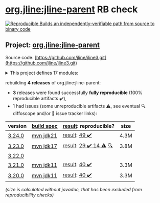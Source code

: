 [org.jline:jline-parent](https://central.sonatype.com/artifact/org.jline/jline-parent/versions) RB check
=======

[![Reproducible Builds](https://reproducible-builds.org/images/logos/rb.svg) an independently-verifiable path from source to binary code](https://reproducible-builds.org/)

## Project: [org.jline:jline-parent](https://central.sonatype.com/artifact/org.jline/jline-parent/versions)

Source code: [https://github.com/jline/jline3.git](https://github.com/jline/jline3.git)

<details><summary>This project defines 17 modules:</summary>

* [org.jline:jline](https://central.sonatype.com/artifact/org.jline/jline/3.24.0)
* [org.jline:jline-builtins](https://central.sonatype.com/artifact/org.jline/jline-builtins/3.24.0)
* [org.jline:jline-console](https://central.sonatype.com/artifact/org.jline/jline-console/3.24.0)
* [org.jline:jline-demo](https://central.sonatype.com/artifact/org.jline/jline-demo/3.24.0)
* [org.jline:jline-graal](https://central.sonatype.com/artifact/org.jline/jline-graal/3.24.0)
* [org.jline:jline-groovy](https://central.sonatype.com/artifact/org.jline/jline-groovy/3.24.0)
* [org.jline:jline-native](https://central.sonatype.com/artifact/org.jline/jline-native/3.24.0)
* [org.jline:jline-parent](https://central.sonatype.com/artifact/org.jline/jline-parent/3.24.0)
* [org.jline:jline-reader](https://central.sonatype.com/artifact/org.jline/jline-reader/3.24.0)
* [org.jline:jline-remote-ssh](https://central.sonatype.com/artifact/org.jline/jline-remote-ssh/3.24.0)
* [org.jline:jline-remote-telnet](https://central.sonatype.com/artifact/org.jline/jline-remote-telnet/3.24.0)
* [org.jline:jline-style](https://central.sonatype.com/artifact/org.jline/jline-style/3.24.0)
* [org.jline:jline-terminal](https://central.sonatype.com/artifact/org.jline/jline-terminal/3.24.0)
* [org.jline:jline-terminal-ffm](https://central.sonatype.com/artifact/org.jline/jline-terminal-ffm/3.24.0)
* [org.jline:jline-terminal-jansi](https://central.sonatype.com/artifact/org.jline/jline-terminal-jansi/3.24.0)
* [org.jline:jline-terminal-jna](https://central.sonatype.com/artifact/org.jline/jline-terminal-jna/3.24.0)
* [org.jline:jline-terminal-jni](https://central.sonatype.com/artifact/org.jline/jline-terminal-jni/3.24.0)
</details>

rebuilding **4 releases** of org.jline:jline-parent:
- **3** releases were found successfully **fully reproducible** (100% reproducible artifacts :heavy_check_mark:),
- 1 had issues (some unreproducible artifacts :warning:, see eventual :mag: diffoscope and/or :memo: issue tracker links):

| version | [build spec](/BUILDSPEC.md) | [result](https://reproducible-builds.org/docs/jvm/): reproducible? | size |
| -- | --------- | ------ | -- |
| [3.24.0](https://central.sonatype.com/artifact/org.jline/jline-parent/3.24.0/pom) | [mvn jdk21](jline-3.24.0.buildspec) | [result](jline-parent-3.24.0.buildinfo): [49 :heavy_check_mark: ](jline-parent-3.24.0.buildcompare) | 4.3M |
| [3.23.0](https://central.sonatype.com/artifact/org.jline/jline-parent/3.23.0/pom) | [mvn jdk17](jline-3.23.0.buildspec) | [result](jline-parent-3.23.0.buildinfo): [29 :heavy_check_mark:  14 :warning:](jline-parent-3.23.0.buildcompare) [:mag:](jline-parent-3.23.0.diffoscope) | 3.8M |
| [3.22.0](https://central.sonatype.com/artifact/org.jline/jline-parent/3.22.0/pom) | | | |
| [3.21.0](https://central.sonatype.com/artifact/org.jline/jline-parent/3.21.0/pom) | [mvn jdk11](jline-3.21.0.buildspec) | [result](jline-parent-3.21.0.buildinfo): [40 :heavy_check_mark: ](jline-parent-3.21.0.buildcompare) | 3.3M |
| [3.20.0](https://central.sonatype.com/artifact/org.jline/jline-parent/3.20.0/pom) | [mvn jdk11](jline-3.20.0.buildspec) | [result](jline-parent-3.20.0.buildinfo): [40 :heavy_check_mark: ](jline-parent-3.20.0.buildcompare) | 3.3M |

<i>(size is calculated without javadoc, that has been excluded from reproducibility checks)</i>

